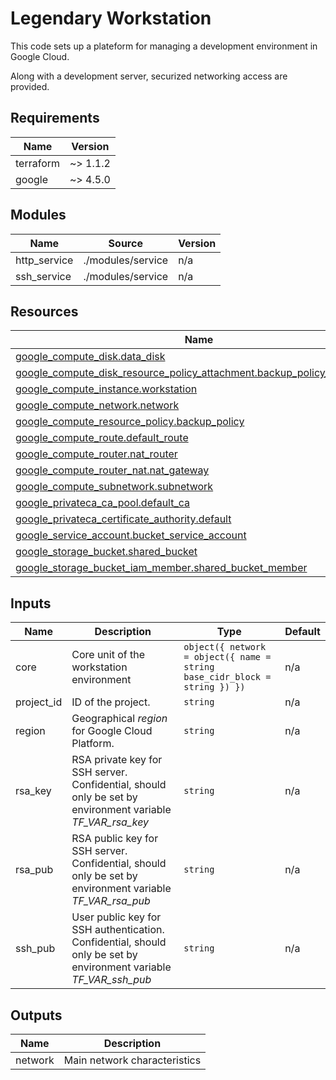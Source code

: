 <!-- BEGIN_TF_DOCS -->
# Legendary Workstation

This code sets up a plateform for managing a development environment in Google Cloud.

Along with a development server, securized networking access are provided.

## Requirements

| Name | Version |
|------|---------|
| terraform | ~> 1.1.2 |
| google | ~> 4.5.0 |

## Modules

| Name | Source | Version |
|------|--------|---------|
| http\_service | ./modules/service | n/a |
| ssh\_service | ./modules/service | n/a |

## Resources

| Name | Type |
|------|------|
| [google_compute_disk.data_disk](https://registry.terraform.io/providers/hashicorp/google/latest/docs/resources/compute_disk) | resource |
| [google_compute_disk_resource_policy_attachment.backup_policy_attachment](https://registry.terraform.io/providers/hashicorp/google/latest/docs/resources/compute_disk_resource_policy_attachment) | resource |
| [google_compute_instance.workstation](https://registry.terraform.io/providers/hashicorp/google/latest/docs/resources/compute_instance) | resource |
| [google_compute_network.network](https://registry.terraform.io/providers/hashicorp/google/latest/docs/resources/compute_network) | resource |
| [google_compute_resource_policy.backup_policy](https://registry.terraform.io/providers/hashicorp/google/latest/docs/resources/compute_resource_policy) | resource |
| [google_compute_route.default_route](https://registry.terraform.io/providers/hashicorp/google/latest/docs/resources/compute_route) | resource |
| [google_compute_router.nat_router](https://registry.terraform.io/providers/hashicorp/google/latest/docs/resources/compute_router) | resource |
| [google_compute_router_nat.nat_gateway](https://registry.terraform.io/providers/hashicorp/google/latest/docs/resources/compute_router_nat) | resource |
| [google_compute_subnetwork.subnetwork](https://registry.terraform.io/providers/hashicorp/google/latest/docs/resources/compute_subnetwork) | resource |
| [google_privateca_ca_pool.default_ca](https://registry.terraform.io/providers/hashicorp/google/latest/docs/resources/privateca_ca_pool) | resource |
| [google_privateca_certificate_authority.default](https://registry.terraform.io/providers/hashicorp/google/latest/docs/resources/privateca_certificate_authority) | resource |
| [google_service_account.bucket_service_account](https://registry.terraform.io/providers/hashicorp/google/latest/docs/resources/service_account) | resource |
| [google_storage_bucket.shared_bucket](https://registry.terraform.io/providers/hashicorp/google/latest/docs/resources/storage_bucket) | resource |
| [google_storage_bucket_iam_member.shared_bucket_member](https://registry.terraform.io/providers/hashicorp/google/latest/docs/resources/storage_bucket_iam_member) | resource |

## Inputs

| Name | Description | Type | Default |
|------|-------------|------|---------|
| core | Core unit of the workstation environment | ```object({ network = object({ name = string base_cidr_block = string }) })``` | n/a |
| project\_id | ID of the project. | `string` | n/a |
| region | Geographical *region* for Google Cloud Platform. | `string` | n/a |
| rsa\_key | RSA private key for SSH server. Confidential, should only be set by environment variable *TF\_VAR\_rsa\_key* | `string` | n/a |
| rsa\_pub | RSA public key for SSH server. Confidential, should only be set by environment variable *TF\_VAR\_rsa\_pub* | `string` | n/a |
| ssh\_pub | User public key for SSH authentication. Confidential, should only be set by environment variable *TF\_VAR\_ssh\_pub* | `string` | n/a |

## Outputs

| Name | Description |
|------|-------------|
| network | Main network characteristics |
<!-- END_TF_DOCS -->